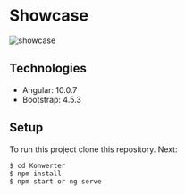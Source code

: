 # Showcase

![showcase](https://user-images.githubusercontent.com/32830976/107100447-aca41080-6814-11eb-91f3-5e45ba592cdd.gif)

## Technologies
* Angular: 10.0.7 
* Bootstrap: 4.5.3

## Setup 
To run this project clone this repository. Next:

```
$ cd Konwerter
$ npm install
$ npm start or ng serve
```

